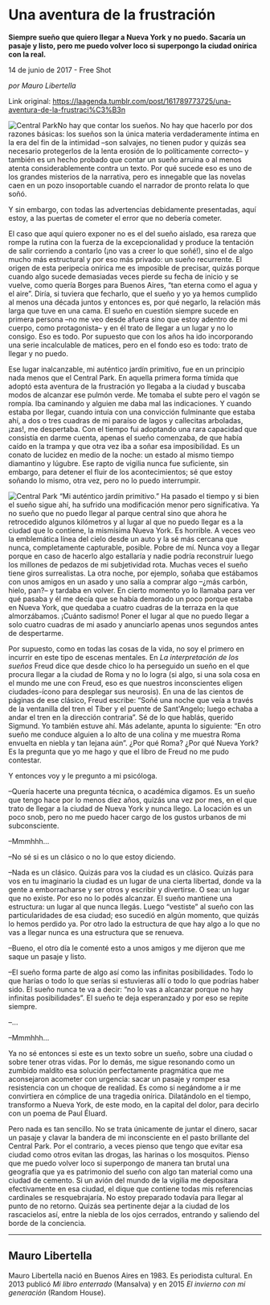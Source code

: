 # Una aventura de la frustración

**Siempre sueño que quiero llegar a Nueva York y no puedo. Sacaría un pasaje y listo, pero me puedo volver loco si superpongo la ciudad onírica con la real.**

14 de junio de 2017 - Free Shot

_por Mauro Libertella_

Link original: https://laagenda.tumblr.com/post/161789773725/una-aventura-de-la-frustraci%C3%B3n

![Central Park](https://64.media.tumblr.com/91bd65ff60d0ea28ed17886199802637/tumblr_inline_pk0l8irGhU1t6q87u_500.jpg)No hay que contar los sueños. No hay que hacerlo por dos razones básicas: los sueños son la única materia verdaderamente íntima en la era del fin de la intimidad –son salvajes, no tienen pudor y quizás sea necesario protegerlos de la lenta erosión de lo políticamente correcto– y también es un hecho probado que contar un sueño arruina o al menos atenta considerablemente contra un texto. Por qué sucede eso es uno de los grandes misterios de la narrativa, pero es innegable que las novelas caen en un pozo insoportable cuando el narrador de pronto relata lo que soñó.

Y sin embargo, con todas las advertencias debidamente presentadas, aquí estoy, a las puertas de cometer el error que no debería cometer.

El caso que aquí quiero exponer no es el del sueño aislado, esa rareza que rompe la rutina con la fuerza de la excepcionalidad y produce la tentación de salir corriendo a contarlo (¡no vas a creer lo que soñé!), sino el de algo mucho más estructural y por eso más privado: un sueño recurrente. El origen de esta peripecia onírica me es imposible de precisar, quizás porque cuando algo sucede demasiadas veces pierde su fecha de inicio y se vuelve, como quería Borges para Buenos Aires, “tan eterna como el agua y el aire”. Diría, si tuviera que fecharlo, que el sueño y yo ya hemos cumplido al menos una década juntos y entonces es, por qué negarlo, la relación más larga que tuve en una cama. El sueño en cuestión siempre sucede en primera persona –no me veo desde afuera sino que estoy adentro de mi cuerpo, como protagonista– y en él trato de llegar a un lugar y no lo consigo. Eso es todo. Por supuesto que con los años ha ido incorporando una serie incalculable de matices, pero en el fondo eso es todo: trato de llegar y no puedo.

Ese lugar inalcanzable, mi auténtico jardín primitivo, fue en un principio nada menos que el Central Park. En aquella primera forma tímida que adoptó esta aventura de la frustración yo llegaba a la ciudad y buscaba modos de alcanzar ese pulmón verde. Me tomaba el subte pero el vagón se rompía. Iba caminando y alguien me daba mal las indicaciones. Y cuando estaba por llegar, cuando intuía con una convicción fulminante que estaba ahí, a dos o tres cuadras de mi paraíso de lagos y callecitas arboladas, ¡zas!, me despertaba. Con el tiempo fui adoptando una rara capacidad que consistía en darme cuenta, apenas el sueño comenzaba, de que había caído en la trampa y que otra vez iba a soñar esa imposibilidad. Es un conato de lucidez en medio de la noche: un estado al mismo tiempo diamantino y lúgubre. Ese rapto de vigilia nunca fue suficiente, sin embargo, para detener el fluir de los acontecimientos; sé que estoy soñando lo mismo, otra vez, pero no lo puedo interrumpir.

![Central Park](https://64.media.tumblr.com/91bd65ff60d0ea28ed17886199802637/tumblr_inline_pk0l8irGhU1t6q87u_500.jpg) “Mi auténtico jardín primitivo.” Ha pasado el tiempo y si bien el sueño sigue ahí, ha sufrido una modificación menor pero significativa. Ya no sueño que no puedo llegar al parque central sino que ahora he retrocedido algunos kilómetros y al lugar al que no puedo llegar es a la ciudad que lo contiene, la mismísima Nueva York. Es horrible. A veces veo la emblemática línea del cielo desde un auto y la sé más cercana que nunca, completamente capturable, posible. Pobre de mí. Nunca voy a llegar porque en caso de hacerlo algo estallaría y nadie podría reconstruir luego los millones de pedazos de mi subjetividad rota. Muchas veces el sueño tiene giros surrealistas. La otra noche, por ejemplo, soñaba que estábamos con unos amigos en un asado y uno salía a comprar algo –¿más carbón, hielo, pan?– y tardaba en volver. En cierto momento yo lo llamaba para ver qué pasaba y él me decía que se había demorado un poco porque estaba en Nueva York, que quedaba a cuatro cuadras de la terraza en la que almorzábamos. ¡Cuánto sadismo! Poner el lugar al que no puedo llegar a solo cuatro cuadras de mi asado y anunciarlo apenas unos segundos antes de despertarme.

Por supuesto, como en todas las cosas de la vida, no soy el primero en incurrir en este tipo de escenas mentales. En *La interpretación de los sueños* Freud dice que desde chico lo ha perseguido un sueño en el que procura llegar a la ciudad de Roma y no lo logra (si algo, si una sola cosa en el mundo me une con Freud, eso es que nuestros inconscientes eligen ciudades-ícono para desplegar sus neurosis). En una de las cientos de páginas de ese clásico, Freud escribe: “Soñé una noche que veía a través de la ventanilla del tren el Tíber y el puente de Sant'Angelo; luego echaba a andar el tren en la dirección contraria”. Sé de lo que hablás, querido Sigmund. Yo también estuve ahí. Más adelante, apunta lo siguiente: “En otro sueño me conduce alguien a lo alto de una colina y me muestra Roma envuelta en niebla y tan lejana aún”. ¿Por qué Roma? ¿Por qué Nueva York? Es la pregunta que yo me hago y que el libro de Freud no me pudo contestar.

Y entonces voy y le pregunto a mi psicóloga.

–Quería hacerte una pregunta técnica, o académica digamos. Es un sueño que tengo hace por lo menos diez años, quizás una vez por mes, en el que trato de llegar a la ciudad de Nueva York y nunca llego. La locación es un poco snob, pero no me puedo hacer cargo de los gustos urbanos de mi subconsciente.

–Mmmhhh…

–No sé si es un clásico o no lo que estoy diciendo.

–Nada es un clásico. Quizás para vos la ciudad es un clásico. Quizás para vos en tu imaginario la ciudad es un lugar de una cierta libertad, donde va la gente a emborracharse y ser otros y escribir y divertirse. O sea: un lugar que no existe. Por eso no lo podés alcanzar. El sueño mantiene una estructura: un lugar al que nunca llegás. Luego “vestiste” al sueño con las particularidades de esa ciudad; eso sucedió en algún momento, que quizás lo hemos perdido ya. Por otro lado la estructura de que hay algo a lo que no vas a llegar nunca es una estructura que se renueva.

–Bueno, el otro día le comenté esto a unos amigos y me dijeron que me saque un pasaje y listo.

–El sueño forma parte de algo así como las infinitas posibilidades. Todo lo que harías o todo lo que serías si estuvieras allí o todo lo que podrías haber sido. El sueño nunca te va a decir: “no lo vas a alcanzar porque no hay infinitas posibilidades”. El sueño te deja esperanzado y por eso se repite siempre.

–…

–Mmmhhh…

Ya no sé entonces si este es un texto sobre un sueño, sobre una ciudad o sobre tener otras vidas. Por lo demás, me sigue resonando como un zumbido maldito esa solución perfectamente pragmática que me aconsejaron acometer con urgencia: sacar un pasaje y romper esa resistencia con un choque de realidad. Es como si negándome a ir me convirtiera en cómplice de una tragedia onírica. Dilatándolo en el tiempo, transformo a Nueva York, de este modo, en la capital del dolor, para decirlo con un poema de Paul Éluard.

Pero nada es tan sencillo. No se trata únicamente de juntar el dinero, sacar un pasaje y clavar la bandera de mi inconsciente en el pasto brillante del Central Park. Por el contrario, a veces pienso que tengo que evitar esa ciudad como otros evitan las drogas, las harinas o los mosquitos. Pienso que me puedo volver loco si superpongo de manera tan brutal una geografía que ya es patrimonio del sueño con algo tan material como una ciudad de cemento. Si un avión del mundo de la vigilia me depositara efectivamente en esa ciudad, el dique que contiene todas mis referencias cardinales se resquebrajaría. No estoy preparado todavía para llegar al punto de no retorno. Quizás sea pertinente dejar a la ciudad de los rascacielos así, entre la niebla de los ojos cerrados, entrando y saliendo del borde de la conciencia.

  




---

 Mauro Libertella
-----------------

 Mauro Libertella nació en Buenos Aires en 1983. Es periodista cultural. En 2013 publicó *Mi libro enterrado* (Mansalva) y en 2015 *El invierno con mi generación* (Random House). 

